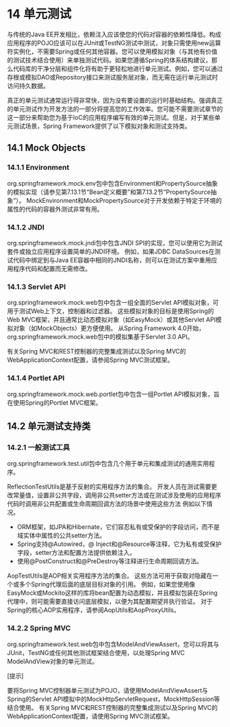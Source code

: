 # 14 单元测试

与传统的Java EE开发相比，依赖注入应该使您的代码对容器的依赖性降低。构成应用程序的POJO应该可以在JUnit或TestNG测试中测试，对象只需使用new运算符实例化，不需要Spring或任何其他容器。您可以使用模拟对象（与其他有价值的测试技术结合使用）来单独测试代码。如果您遵循Spring的体系结构建议，那么代码库的干净分层和组件化将有助于更轻松地进行单元测试。例如，您可以通过存根或模拟DAO或Repository接口来测试服务层对象，而无需在运行单元测试时访问持久数据。

真正的单元测试通常运行得非常快，因为没有要设置的运行时基础结构。强调真正的单元测试作为开发方法的一部分将提高您的工作效率。您可能不需要测试章节的这一部分来帮助您为基于IoC的应用程序编写有效的单元测试。但是，对于某些单元测试场景，Spring Framework提供了以下模拟对象和测试支持类。

## 14.1 Mock Objects

### 14.1.1  Environment

org.springframework.mock.env包中包含Environment和PropertySource抽象的模拟实现（请参见第7.13.1节“Bean定义概要”和第7.13.2节“PropertySource抽象”）。 MockEnvironment和MockPropertySource对于开发依赖于特定于环境的属性的代码的容器外测试非常有用。

### 14.1.2 JNDI

org.springframework.mock.jndi包中包含JNDI SPI的实现，您可以使用它为测试套件或独立应用程序设置简单的JNDI环境。 例如，如果JDBC DataSources在测试代码中绑定到与Java EE容器中相同的JNDI名称，则可以在测试方案中重用应用程序代码和配置而无需修改。

### 14.1.3  Servlet API

org.springframework.mock.web包中包含一组全面的Servlet API模拟对象，可用于测试Web上下文，控制器和过滤器。 这些模拟对象的目标是使用Spring的Web MVC框架，并且通常比动态模拟对象（如EasyMock）或其他Servlet API模拟对象（如MockObjects）更方便使用。 从Spring Framework 4.0开始，org.springframework.mock.web包中的模拟集基于Servlet 3.0 API。

有关Spring MVC和REST控制器的完整集成测试以及Spring MVC的WebApplicationContext配置，请参阅Spring MVC测试框架。

### 14.1.4 Portlet API

org.springframework.mock.web.portlet包中包含一组Portlet API模拟对象，旨在使用Spring的Portlet MVC框架。

## 14.2 单元测试支持类

### 14.2.1 一般测试工具

org.springframework.test.util包中包含几个用于单元和集成测试的通用实用程序。

ReflectionTestUtils是基于反射的实用程序方法的集合。 开发人员在测试需要更改常量值，设置非公共字段，调用非公共setter方法或在测试涉及使用的应用程序代码时调用非公共配置或生命周期回调方法的场景中使用这些方法 例如以下情况。

* ORM框架，如JPA和Hibernate，它们容忍私有或受保护的字段访问，而不是域实体中属性的公共setter方法。
* Spring支持@Autowired，@ Inject和@Resource等注释，它为私有或受保护字段，setter方法和配置方法提供依赖注入。
* 使用@PostConstruct和@PreDestroy等注释进行生命周期回调方法。

AopTestUtils是AOP相关实用程序方法的集合。 这些方法可用于获取对隐藏在一个或多个Spring代理后面的底层目标对象的引用。 例如，如果您使用像EasyMock或Mockito这样的库将bean配置为动态模拟，并且模拟包装在Spring代理中，则可能需要直接访问底层模拟，以便为其配置期望并执行验证。 对于Spring的核心AOP实用程序，请参阅AopUtils和AopProxyUtils。

### 14.2.2  Spring MVC

org.springframework.test.web包中包含ModelAndViewAssert，您可以将其与JUnit，TestNG或任何其他测试框架结合使用，以处理Spring MVC ModelAndView对象的单元测试。

\[提示\]

要将Spring MVC控制器单元测试为POJO，请使用ModelAndViewAssert与Spring的Servlet API模拟中的MockHttpServletRequest，MockHttpSession等结合使用。 有关Spring MVC和REST控制器的完整集成测试以及Spring MVC的WebApplicationContext配置，请使用Spring MVC测试框架。

